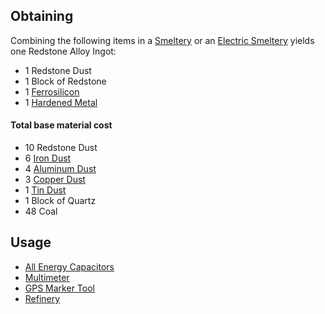 
## Obtaining

Combining the following items in a [Smeltery](https://github.com/Slimefun/Slimefun4/wiki/Smeltery) or an [Electric Smeltery](https://github.com/Slimefun/Slimefun4/wiki/Electric-Smeltery) yields one Redstone Alloy Ingot:

* 1 Redstone Dust
* 1 Block of Redstone
* 1 [Ferrosilicon](https://github.com/Slimefun/Slimefun4/wiki/Ferrosilicon)
* 1 [Hardened Metal](https://github.com/Slimefun/Slimefun4/wiki/Hardened-Metal)


#### Total base material cost 

* 10 Redstone Dust
* 6 [Iron Dust](https://github.com/Slimefun/Slimefun4/wiki/Iron-Dust)
* 4 [Aluminum Dust](https://github.com/Slimefun/Slimefun4/wiki/Aluminum-Dust)
* 3 [Copper Dust](https://github.com/Slimefun/Slimefun4/wiki/Copper-Dust)
* 1 [Tin Dust](https://github.com/Slimefun/Slimefun4/wiki/Tin-Dust)
* 1 Block of Quartz
* 48 Coal


## Usage

* [All Energy Capacitors](https://github.com/Slimefun/Slimefun4/wiki/Energy-Capacitors)
* [Multimeter](https://github.com/Slimefun/Slimefun4/wiki/Technical-Gadgets#multimeter)
* [GPS Marker Tool](https://github.com/Slimefun/Slimefun4/wiki/GPS-Marker-Tool)
* [Refinery](https://github.com/Slimefun/Slimefun4/wiki/Refinery)

